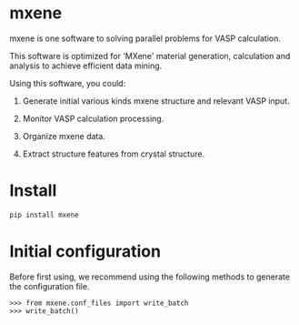 # mxene

mxene is one software to solving parallel problems for VASP calculation.

This software is optimized for 'MXene' material generation, 
calculation and analysis to achieve efficient data mining.

Using this software, you could:

1. Generate initial various kinds mxene structure and relevant VASP input.

2. Monitor VASP calculation processing.

3. Organize mxene data.

4. Extract structure features from crystal structure.

# Install

```bash
pip install mxene
```

# Initial configuration

Before first using, we recommend using the following methods 
to generate the configuration file.

```
>>> from mxene.conf_files import write_batch
>>> write_batch()
```
